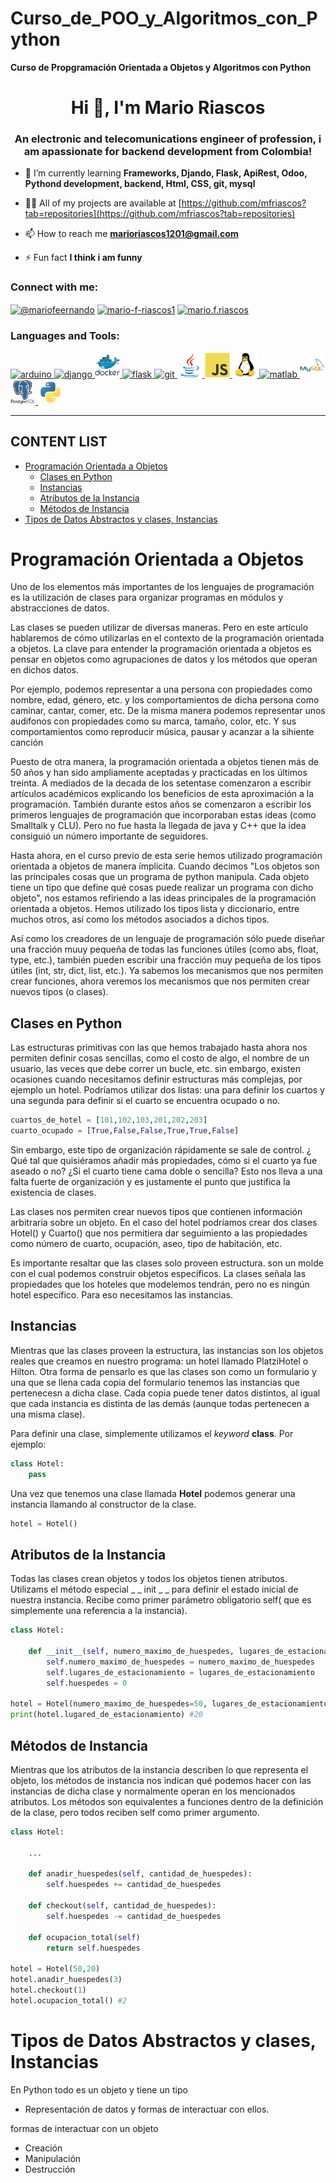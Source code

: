 # Curso_de_POO_y_Algoritmos_con_Python

**Curso de Propgramación Orientada a Objetos y Algoritmos con Python** 

<h1 align="center">Hi 👋, I'm Mario Riascos</h1>
<h3 align="center">An electronic and telecomunications engineer of profession, i am apassionate for backend development from Colombia!</h3>

- 🌱 I’m currently learning **Frameworks, Djando, Flask, ApiRest, Odoo, Pythond development, backend, Html, CSS, git, mysql**

- 👨‍💻 All of my projects are available at [https://github.com/mfriascos?tab=repositories](https://github.com/mfriascos?tab=repositories)

- 📫 How to reach me **marioriascos1201@gmail.com**

- ⚡ Fun fact **I think i am funny**

<h3 align="left">Connect with me:</h3>
<p align="left">
<a href="https://twitter.com/@mariofeernando" target="blank"><img align="center" src="https://raw.githubusercontent.com/rahuldkjain/github-profile-readme-generator/master/src/images/icons/Social/twitter.svg" alt="@mariofeernando" height="30" width="40" /></a>
<a href="https://linkedin.com/in/mario-f-riascos1" target="blank"><img align="center" src="https://raw.githubusercontent.com/rahuldkjain/github-profile-readme-generator/master/src/images/icons/Social/linked-in-alt.svg" alt="mario-f-riascos1" height="30" width="40" /></a>
<a href="https://fb.com/mario.f.riascos" target="blank"><img align="center" src="https://raw.githubusercontent.com/rahuldkjain/github-profile-readme-generator/master/src/images/icons/Social/facebook.svg" alt="mario.f.riascos" height="30" width="40" /></a>
</p>

<h3 align="left">Languages and Tools:</h3>
<p align="left"> <a href="https://www.arduino.cc/" target="_blank" rel="noreferrer"> <img src="https://cdn.worldvectorlogo.com/logos/arduino-1.svg" alt="arduino" width="40" height="40"/> </a> <a href="https://www.djangoproject.com/" target="_blank" rel="noreferrer"> <img src="https://cdn.worldvectorlogo.com/logos/django.svg" alt="django" width="40" height="40"/> </a> <a href="https://www.docker.com/" target="_blank" rel="noreferrer"> <img src="https://raw.githubusercontent.com/devicons/devicon/master/icons/docker/docker-original-wordmark.svg" alt="docker" width="40" height="40"/> </a> <a href="https://flask.palletsprojects.com/" target="_blank" rel="noreferrer"> <img src="https://www.vectorlogo.zone/logos/pocoo_flask/pocoo_flask-icon.svg" alt="flask" width="40" height="40"/> </a> <a href="https://git-scm.com/" target="_blank" rel="noreferrer"> <img src="https://www.vectorlogo.zone/logos/git-scm/git-scm-icon.svg" alt="git" width="40" height="40"/> </a> <a href="https://www.java.com" target="_blank" rel="noreferrer"> <img src="https://raw.githubusercontent.com/devicons/devicon/master/icons/java/java-original.svg" alt="java" width="40" height="40"/> </a> <a href="https://developer.mozilla.org/en-US/docs/Web/JavaScript" target="_blank" rel="noreferrer"> <img src="https://raw.githubusercontent.com/devicons/devicon/master/icons/javascript/javascript-original.svg" alt="javascript" width="40" height="40"/> </a> <a href="https://www.linux.org/" target="_blank" rel="noreferrer"> <img src="https://raw.githubusercontent.com/devicons/devicon/master/icons/linux/linux-original.svg" alt="linux" width="40" height="40"/> </a> <a href="https://www.mathworks.com/" target="_blank" rel="noreferrer"> <img src="https://upload.wikimedia.org/wikipedia/commons/2/21/Matlab_Logo.png" alt="matlab" width="40" height="40"/> </a> <a href="https://www.mysql.com/" target="_blank" rel="noreferrer"> <img src="https://raw.githubusercontent.com/devicons/devicon/master/icons/mysql/mysql-original-wordmark.svg" alt="mysql" width="40" height="40"/> </a> <a href="https://www.postgresql.org" target="_blank" rel="noreferrer"> <img src="https://raw.githubusercontent.com/devicons/devicon/master/icons/postgresql/postgresql-original-wordmark.svg" alt="postgresql" width="40" height="40"/> </a> <a href="https://www.python.org" target="_blank" rel="noreferrer"> <img src="https://raw.githubusercontent.com/devicons/devicon/master/icons/python/python-original.svg" alt="python" width="40" height="40"/> </a> </p>

**********************************************************************************************************************************************
<h2>CONTENT LIST</h2>

- [Programación Orientada a Objetos](#programación-orientada-a-objetos)
    - [Clases en Python](#clases-en-python)
    - [Instancias](#instancias)
    - [Atributos de la Instancia](#atributos-de-la-instancia)
    - [Métodos de Instancia](#métodos-de-instancia)
- [Tipos de Datos Abstractos y clases, Instancias](#tipos-de-datos-abstractos-y-clases-instancias)


# Programación Orientada a Objetos

Uno de los elementos más importantes de los lenguajes de programación es la utilización de clases para organizar programas en módulos y abstracciones de datos. 

Las clases se pueden utilizar de diversas maneras. Pero en este artículo hablaremos de cómo utilizarlas en el contexto de la programación orientada a objetos. La clave para entender la programación orientada a objetos es pensar en objetos como agrupaciones de datos y los métodos que operan en dichos datos. 

Por ejemplo, podemos representar a una persona con propiedades como nombre, edad, género, etc. y los comportamientos de dicha persona como caminar, cantar, comer, etc. De la misma manera podemos representar unos audifonos con propiedades como su marca, tamaño, color, etc. Y sus comportamientos como reproducir música, pausar y acanzar a la sihiente canción 

Puesto de otra manera, la programación orientada a objetos tienen más de 50 años y han sido ampliamente aceptadas y practicadas en los últimos treinta. A mediados de la decada de los setentase comenzaron a escribir artículos académicos explicando los beneficios de esta aproximación a la programación. También durante estos años se comenzaron a escribir los primeros lenguajes de programación que incorporaban estas ideas (como Smalltalk y CLU). Pero no fue hasta la llegada de java y C++ que la idea consiguió un número importante de seguidores. 

Hasta ahora, en el curso previo de esta serie hemos utilizado programación orientada a objetos de manera ímplicita. Cuando decimos "Los objetos son las principales cosas que un programa de python manipula. Cada objeto tiene un tipo que define qué cosas puede realizar un programa con dicho objeto", nos estamos refiriendo a las ideas principales de la programación orientada a objetos. Hemos utilizado los tipos lista y diccionario, entre muchos otros, así como los métodos asociados a dichos tipos. 

Así como los creadores de un lenguaje de programación sólo puede diseñar una fracción muuy pequeña de todas las funciones útiles (como abs, float, type, etc.), también pueden escribir una fracción muy pequeña de los tipos útiles (int, str, dict, list, etc.). Ya sabemos los mecanismos que nos permiten crear funciones, ahora veremos los mecanismos que nos permiten crear nuevos tipos (o clases). 

## Clases en Python 

Las estructuras primitivas con las que hemos trabajado hasta ahora nos permiten definir cosas sencillas, como el costo de algo, el nombre de un usuario, las veces que debe correr un bucle, etc. sin embargo, existen ocasiones cuando necesitamos definir estructuras más complejas, por ejemplo un hotel. Podríamos utilizar dos listas: una para definir los cuartos y una segunda para definir si el cuarto se encuentra ocupado o no. 

```python
cuartos_de_hotel = [101,102,103,201,202,203]
cuarto_ocupado = [True,False,False,True,True,False]
```
Sin embargo, este tipo de organización rápidamente se sale de control. ¿ Qué tal que quisiéramos añadir más propiedades, cómo si el cuarto ya fue aseado o no? ¿Si el cuarto tiene cama doble o sencilla? Esto nos lleva a una falta fuerte de organización y es justamente el punto que justifica la existencia de clases. 

Las clases nos permiten crear nuevos tipos que contienen información arbitraria sobre un objeto. En el caso del hotel podríamos crear dos clases Hotel() y Cuarto() que nos permitiera dar seguimiento a las propiedades como número de cuarto, ocupación, aseo, tipo de habitación, etc.

Es importante resaltar que las clases solo proveen estructura. son un molde con el cual podemos construir objetos específicos. La clases señala las propiedades que los hoteles que modelemos tendrán, pero no es ningún hotel específico. Para eso necesitamos las instancias. 

## Instancias

Mientras que las clases proveen la estructura, las instancias son los objetos reales que creamos en nuestro programa: un hotel llamado PlatziHotel o Hilton. Otra forma de pensarlo es que las clases son como un formulario y una que se llena cada copia del formulario tenemos las instancias que pertenecesn a dicha clase. Cada copia puede tener datos distintos, al igual que cada instancia es distinta de las demás (aunque todas pertenecen a una misma clase).

Para definir una clase, simplemente utilizamos el *keyword* **class**. Por ejemplo:

```python
class Hotel:
    pass
```
Una vez que tenemos una clase llamada **Hotel** podemos generar una instancia llamando al constructor de la clase. 

```python
hotel = Hotel()
```

## Atributos de la Instancia

Todas las clases crean objetos y todos los objetos tienen atributos. Utilizams el método especial _ _ init _ _ para definir el estado inicial de nuestra instancia. Recibe como primer parámetro obligatorio self( que es simplemente una referencia a la instancia).

```python
class Hotel: 

    def __init__(self, numero_maximo_de_huespedes, lugares_de_estacionamiento):
        self.numero_maximo_de_huespedes = numero_maximo_de_huespedes
        self.lugares_de_estacionamiento = lugares_de_estacionamiento
        self.huespedes = 0

hotel = Hotel(numero_maximo_de_huespedes=50, lugares_de_estacionamiento=20)
print(hotel.lugared_de_estacionamiento) #20
```

## Métodos de Instancia 

Mientras que los atributos de la instancia describen lo que representa el objeto, los métodos de instancia nos indican qué podemos hacer con las instancias de dicha clase y normalmente operan en los mencionados atributos. Los métodos son equivalentes a funciones dentro de la definición de la clase, pero todos reciben self como primer argumento. 

```Python
class Hotel:

    ...

    def anadir_huespedes(self, cantidad_de_huespedes):
        self.huespedes += cantidad_de_huespedes

    def checkout(self, cantidad_de_huespedes):
        self.huespedes -= cantidad_de_huespedes

    def ocupacion_total(self)
        return self.huespedes
    
hotel = Hotel(50,20)
hotel.anadir_huespedes(3)
hotel.checkout(1)
hotel.ocupacion_total() #2
```
# Tipos de Datos Abstractos y clases, Instancias

En Python todo es un objeto y tiene un tipo
* Representación de datos y formas de interactuar con ellos. 

formas de interactuar con un objeto
* Creación 
* Manipulación 
* Destrucción 






